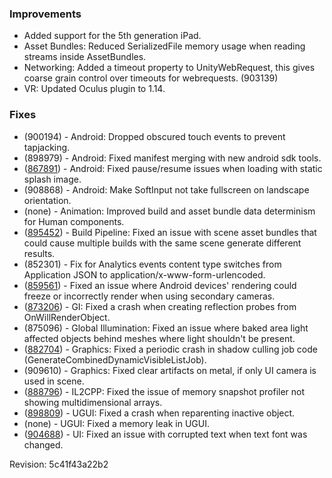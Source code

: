 ### Improvements

*   Added support for the 5th generation iPad.
*   Asset Bundles: Reduced SerializedFile memory usage when reading streams inside AssetBundles.
*   Networking: Added a timeout property to UnityWebRequest, this gives coarse grain control over timeouts for webrequests. (903139)
*   VR: Updated Oculus plugin to 1.14.

### Fixes

*   (900194) - Android: Dropped obscured touch events to prevent tapjacking.
*   (898979) - Android: Fixed manifest merging with new android sdk tools.
*   ([867891](https://issuetracker.unity3d.com/product/unity/issues/guid/867891/)) - Android: Fixed pause/resume issues when loading with static splash image.
*   (908868) - Android: Make SoftInput not take fullscreen on landscape orientation.
*   (none) - Animation: Improved build and asset bundle data determinism for Human components.
*   ([895452](https://issuetracker.unity3d.com/product/unity/issues/guid/895452/)) - Build Pipeline: Fixed an issue with scene asset bundles that could cause multiple builds with the same scene generate different results.
*   (852301) - Fix for Analytics events content type switches from Application JSON to application/x-www-form-urlencoded.
*   ([859561](https://issuetracker.unity3d.com/product/unity/issues/guid/859561/)) - Fixed an issue where Android devices' rendering could freeze or incorrectly render when using secondary cameras.
*   ([873206](https://issuetracker.unity3d.com/product/unity/issues/guid/873206/)) - GI: Fixed a crash when creating reflection probes from OnWillRenderObject.
*   (875096) - Global Illumination: Fixed an issue where baked area light affected objects behind meshes where light shouldn't be present.
*   ([882704](https://issuetracker.unity3d.com/product/unity/issues/guid/882704/)) - Graphics: Fixed a periodic crash in shadow culling job code (GenerateCombinedDynamicVisibleListJob).
*   (909610) - Graphics: Fixed clear artifacts on metal, if only UI camera is used in scene.
*   ([888796](https://issuetracker.unity3d.com/product/unity/issues/guid/888796/)) - IL2CPP: Fixed the issue of memory snapshot profiler not showing multidimensional arrays.
*   ([898809](https://issuetracker.unity3d.com/product/unity/issues/guid/898809/)) - UGUI: Fixed a crash when reparenting inactive object.
*   (none) - UGUI: Fixed a memory leak in UGUI.
*   ([904688](https://issuetracker.unity3d.com/product/unity/issues/guid/904688/)) - UI: Fixed an issue with corrupted text when text font was changed.

Revision: 5c41f43a22b2